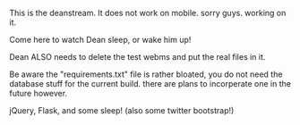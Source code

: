This is the deanstream. It does not work on mobile. sorry guys. working on it.

Come here to watch Dean sleep, or wake him up!

Dean ALSO needs to delete the test webms and put the real files in it.

Be aware the "requirements.txt" file is rather bloated, you do not need
the database stuff for the current build. there are plans to incorperate
one in the future however.

jQuery, Flask, and some sleep! (also some twitter bootstrap!)
